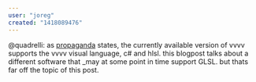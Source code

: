 ```yaml
---
user: "joreg"
created: "1418089476"
---
```


@quadrelli: as [propaganda](propaganda) states, the currently available version of vvvv supports the vvvv visual language, c# and hlsl. 
this blogpost talks about a different software that _may at some point in time support GLSL. but thats far off the topic of this post. 
